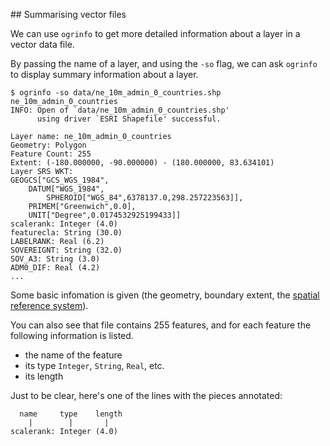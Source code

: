 ## Summarising vector files

We can use `ogrinfo` to get more detailed information about a layer in a vector data file.

By passing the name of a layer, and using the `-so` flag, we can ask `ogrinfo` to display summary information about a layer.

```
$ ogrinfo -so data/ne_10m_admin_0_countries.shp ne_10m_admin_0_countries
INFO: Open of `data/ne_10m_admin_0_countries.shp'
      using driver `ESRI Shapefile' successful.

Layer name: ne_10m_admin_0_countries
Geometry: Polygon
Feature Count: 255
Extent: (-180.000000, -90.000000) - (180.000000, 83.634101)
Layer SRS WKT:
GEOGCS["GCS_WGS_1984",
    DATUM["WGS_1984",
        SPHEROID["WGS_84",6378137.0,298.257223563]],
    PRIMEM["Greenwich",0.0],
    UNIT["Degree",0.0174532925199433]]
scalerank: Integer (4.0)
featurecla: String (30.0)
LABELRANK: Real (6.2)
SOVEREIGNT: String (32.0)
SOV_A3: String (3.0)
ADM0_DIF: Real (4.2)
...
```

Some basic infomation is given (the geometry, boundary extent, the [spatial reference system](https://en.wikipedia.org/wiki/Spatial_reference_system)).

You can also see that file contains 255 features, and for each feature the following information is listed.

- the name of the feature
- its type `Integer`, `String`, `Real`, etc.
- its length

Just to be clear, here's one of the lines with the pieces annotated:

```
  name     type    length
    |        |       |
scalerank: Integer (4.0)
```
